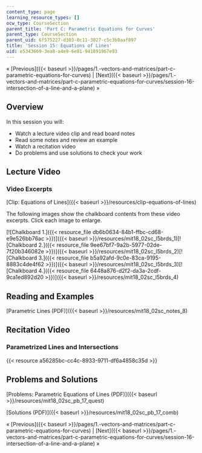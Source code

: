 ```yaml
---
content_type: page
learning_resource_types: []
ocw_type: CourseSection
parent_title: 'Part C: Parametric Equations for Curves'
parent_type: CourseSection
parent_uid: 6f575227-d303-8c11-3827-c5c3b8aaf897
title: 'Session 15: Equations of Lines'
uid: e5343669-3ea8-a4e9-6e81-941891967e93
---
```


« [Previous]({{< baseurl >}}/pages/1.-vectors-and-matrices/part-c-parametric-equations-for-curves) | [Next]({{< baseurl >}}/pages/1.-vectors-and-matrices/part-c-parametric-equations-for-curves/session-16-intersection-of-a-line-and-a-plane) »

Overview
--------

In this session you will:

*   Watch a lecture video clip and read board notes
*   Read some notes and review an example
*   Watch a recitation video
*   Do problems and use solutions to check your work

Lecture Video
-------------

### Video Excerpts

[Clip: Equations of Lines]({{< baseurl >}}/resources/clip-equations-of-lines)

The following images show the chalkboard contents from these video excerpts. Click each image to enlarge.

[![Chalkboard 1.]({{< resource_file db6b0634-84b1-ffbc-cd68-e9e526bb76ac >}})]({{< baseurl >}}/resources/mit18_02sc_l5brds_1)[![Chalkboard 2.]({{< resource_file 9ee67bf7-9a2b-5977-02de-7f20b346082e >}})]({{< baseurl >}}/resources/mit18_02sc_l5brds_2)[![Chalkboard 3.]({{< resource_file b5a92afd-9c0e-83ca-9195-8883c4de4f62 >}})]({{< baseurl >}}/resources/mit18_02sc_l5brds_3)[![Chalkboard 4.]({{< resource_file 6448a876-d2f2-da3a-2cdf-9ca1ed892d20 >}})]({{< baseurl >}}/resources/mit18_02sc_l5brds_4)

Reading and Examples
--------------------

[Parametric Lines (PDF)]({{< baseurl >}}/resources/mit18_02sc_notes_8)

Recitation Video
----------------

### Parametrized Lines and Intersections

{{< resource a56285bc-cc4c-8933-9711-df6a4858c35d >}}

Problems and Solutions
----------------------

[Problems: Parametric Equations of Lines (PDF)]({{< baseurl >}}/resources/mit18_02sc_pb_17_quest)

[Solutions (PDF)]({{< baseurl >}}/resources/mit18_02sc_pb_17_comb)

« [Previous]({{< baseurl >}}/pages/1.-vectors-and-matrices/part-c-parametric-equations-for-curves) | [Next]({{< baseurl >}}/pages/1.-vectors-and-matrices/part-c-parametric-equations-for-curves/session-16-intersection-of-a-line-and-a-plane) »